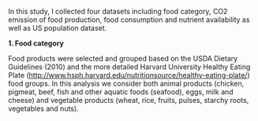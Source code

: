 In this study, I collected four datasets including food category, CO2 emission of food production, food consumption and 
nutrient availability as well as US population dataset. 

**1. Food category**


Food products were selected and grouped based on the USDA Dietary Guidelines (2010) and the more detailed Harvard University Healthy Eating Plate (http://www.hsph.harvard.edu/nutritionsource/healthy-eating-plate/) food groups. 
In this analysis we consider both animal products (chicken, pigmeat, beef, fish and other aquatic foods (seafood), eggs, milk and cheese) and vegetable products (wheat, rice, fruits, pulses, starchy roots, vegetables and nuts). 

